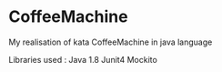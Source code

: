 # CoffeeMachine
My realisation of kata CoffeeMachine in java language

Libraries used :
Java 1.8
Junit4
Mockito
